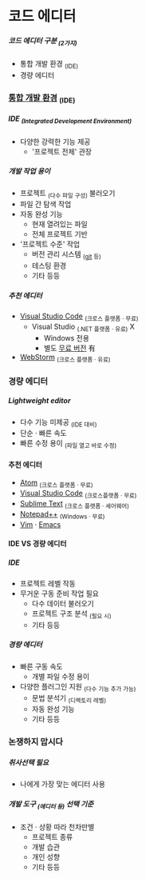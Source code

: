코드 에디터
====

##### 코드 에디터 구분 <sub>(2가지)</sub>
- 통합 개발 환경 <sub>(IDE)</sub>
- 경량 에디터

### [통합 개발 환경](https://en.wikipedia.org/wiki/Integrated_development_environment) <sub>(IDE)</sub>

##### IDE <sub>(Integrated Development Environment)</sub>
- 다양한 강력한 기능 제공
  - '프로젝트 전체' 관장

##### 개발 작업 용이
- 프로젝트 <sub>(다수 파일 구성)</sub> 불러오기
- 파일 간 탐색 작업
- 자동 완성 기능
  - 현재 열려있는 파일
  - 전체 프로젝트 기반
- '프로젝트 수준' 작업
  - 버전 관리 시스템 <sub>([git](https://git-scm.com/) 등)</sub>
  - 테스팅 환경
  - 기타 등등

##### 추천 에디터
- [Visual Studio Code](https://code.visualstudio.com/) <sub>(크로스 플랫폼 · 무료)</sub>
  - Visual Studio <sub>(.NET 플랫폼 · 유료)</sub> X
    - Windows 전용
    - 별도 [무료 버전](https://www.visualstudio.com/vs/community/) 有
- [WebStorm](http://www.jetbrains.com/webstorm/) <sub>(크로스 플랫폼 · 유료)</sub>

### 경량 에디터

##### Lightweight editor
- 다수 기능 미제공 <sub>(IDE 대비)</sub>
- 단순 · 빠른 속도
- 빠른 수정 용이 <sub>(파일 열고 바로 수정)</sub>

#### 추천 에디터
- [Atom](https://atom.io/) <sub>(크로스 플랫폼 · 무료)</sub>
- [Visual Studio Code](https://code.visualstudio.com/) <sub>(크로스플랫폼 · 무료)</sub>
- [Sublime Text](http://www.sublimetext.com/) <sub>(크로스 플랫폼 · 셰어웨어)</sub>
- [Notepad++](https://notepad-plus-plus.org/) <sub>(Windows · 무료)</sub>
- [Vim](http://www.vim.org/) · [Emacs](https://www.gnu.org/software/emacs/)

#### IDE VS 경량 에디터

##### IDE
- 프로젝트 레벨 작동
- 무거운 구동 준비 작업 필요
  - 다수 데이터 불러오기
  - 프로젝트 구조 분석 <sub>(필요 시)</sub>
  - 기타 등등

##### 경량 에디터
- 빠른 구동 속도
  - 개별 파일 수정 용이
- 다양한 플러그인 지원 <sub>(다수 기능 추가 가능)</sub>
  - 문법 분석기 <sub>(디렉토리 레벨)</sub> 
  - 자동 완성 기능
  - 기타 등등

### 논쟁하지 맙시다

##### 취사선택 필요
- 나에게 가장 맞는 에디터 사용

##### 개발 도구 <sub>(에디터 등)</sub> 선택 기준
- 조건 · 상황 따라 천차만별
  - 프로젝트 종류
  - 개발 습관
  - 개인 성향
  - 기타 등등
